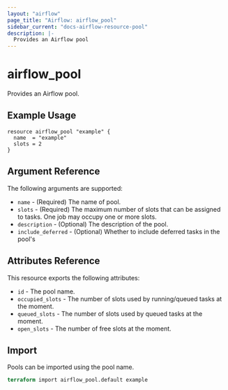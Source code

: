 ```yaml
---
layout: "airflow"
page_title: "Airflow: airflow_pool"
sidebar_current: "docs-airflow-resource-pool"
description: |-
  Provides an Airflow pool
---
```


# airflow_pool

Provides an Airflow pool.

## Example Usage

```hcl
resource airflow_pool "example" {
  name  = "example"
  slots = 2
}
```

## Argument Reference

The following arguments are supported:

* `name` - (Required) The name of pool.
* `slots` - (Required) The maximum number of slots that can be assigned to tasks. One job may occupy one or more slots.
* `description` - (Optional) The description of the pool.
* `include_deferred` - (Optional) Whether to include deferred tasks in the pool's

## Attributes Reference

This resource exports the following attributes:

* `id` - The pool name.
* `occupied_slots` - The number of slots used by running/queued tasks at the moment.
* `queued_slots` - The number of slots used by queued tasks at the moment.
* `open_slots` - The number of free slots at the moment.

## Import

Pools can be imported using the pool name.

```terraform
terraform import airflow_pool.default example
```
